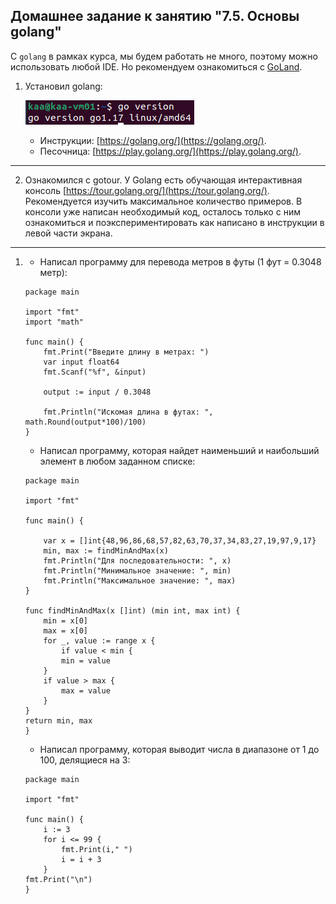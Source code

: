 ## Домашнее задание к занятию "7.5. Основы golang"

С `golang` в рамках курса, мы будем работать не много, поэтому можно использовать любой IDE. 
Но рекомендуем ознакомиться с [GoLand](https://www.jetbrains.com/ru-ru/go/).  

1. Установил golang:
    
    ![proof01](https://github.com/crursus/devops-netology/blob/main/images/proof-07-terraform-05-golang-01.png)

    * Инструкции: [https://golang.org/](https://golang.org/).
    * Песочница: [https://play.golang.org/](https://play.golang.org/).
---
2. Ознакомился с gotour.
У Golang есть обучающая интерактивная консоль [https://tour.golang.org/](https://tour.golang.org/). 
Рекомендуется изучить максимальное количество примеров. В консоли уже написан необходимый код, 
осталось только с ним ознакомиться и поэкспериментировать как написано в инструкции в левой части экрана.  
---
   1. 
       * Написал программу для перевода метров в футы (1 фут = 0.3048 метр):
       ```
       package main
    
       import "fmt"
       import "math"
    
       func main() {
           fmt.Print("Введите длину в метрах: ")
           var input float64
           fmt.Scanf("%f", &input)
    
           output := input / 0.3048
    
           fmt.Println("Искомая длина в футах: ", math.Round(output*100)/100)     
       }
       ```
 
       * Написал программу, которая найдет наименьший и наибольший элемент в любом заданном списке:

        ```
        package main
     
        import "fmt"
     
        func main() {
     
            var x = []int{48,96,86,68,57,82,63,70,37,34,83,27,19,97,9,17}
            min, max := findMinAndMax(x)
            fmt.Println("Для последовательности: ", x)
            fmt.Println("Минимальное значение: ", min)
            fmt.Println("Максимальное значение: ", max)
        }
     
        func findMinAndMax(x []int) (min int, max int) {
            min = x[0]
            max = x[0]
            for _, value := range x {
                if value < min {
                min = value
            }
            if value > max {
                max = value
            }
        }
        return min, max
        }
        ```

       * Написал программу, которая выводит числа в диапазоне от 1 до 100, делящиеся на 3:
        ```
        package main

        import "fmt"
        
        func main() {
            i := 3
            for i <= 99 {
                fmt.Print(i," ")
                i = i + 3
            }
        fmt.Print("\n")
        }
        ```

